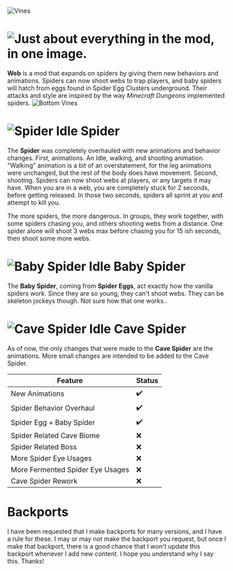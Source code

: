 ![Vines](https://i.imgur.com/jeKchYu.png)
# ![Just about everything in the mod, in one image.](https://i.imgur.com/O5rEFGZ.png)
**Web** is a mod that expands on spiders by giving them new behaviors and animations. Spiders can now shoot webs to trap players, and baby spiders will hatch from eggs found in Spider Egg Clusters underground. Their attacks and style are inspired by the way _Minecraft Dungeons_ implemented spiders.
![Bottom Vines](https://i.imgur.com/ym0LRTK.png)

# ![Spider Idle](https://cdn.modrinth.com/data/cached_images/78abcd2be380f7755dd1617b6cd0b572838bab95.gif) Spider
The **Spider** was completely overhauled with new animations and behavior changes. First, animations. An Idle, walking, and shooting animation. "Walking" animation is a bit of an overstatement, for the leg animations were unchanged, but the rest of the body does have movement. Second, shooting. Spiders can now shoot webs at players, or any targets it may have. When you are in a web, you are completely stuck for 2 seconds, before getting released. In those two seconds, spiders all sprint at you and attempt to kill you.

The more spiders, the more dangerous. In groups, they work together, with some spiders chasing you, and others shooting webs from a distance. One spider alone will shoot 3 webs max before chasing you for 15 ish seconds, then shoot some more webs.

# ![Baby Spider Idle](https://cdn.modrinth.com/data/cached_images/bff1abeb1c8063fb17575b42e3b9d71b12d0802e.gif) Baby Spider
The **Baby Spider**, coming from **Spider Eggs**, act exactly how the vanilla spiders work. Since they are so young, they can't shoot webs. They can be skeleton jockeys though. Not sure how that one works..

# ![Cave Spider Idle](https://cdn.modrinth.com/data/cached_images/5de06ea03014801307c8e124b1cf9369bafcc011.gif) Cave Spider
As of now, the only changes that were made to the **Cave Spider** are the animations. More small changes are intended to be added to the Cave Spider.

| Feature | Status |
|---------|-------------|
| New Animations |✔️|
| Spider Behavior Overhaul |✔️|
| Spider Egg + Baby Spider |✔️|
| Spider Related Cave Biome |❌|
| Spider Related Boss |❌|
| More Spider Eye Usages |❌|
| More Fermented Spider Eye Usages |❌|
| Cave Spider Rework |❌|

# Backports
I have been requested that I make backports for many versions, and I have a rule for these. I may or may not make the backport you request, but once I make that backport, there is a good chance that I won't update this backport whenever I add new content. I hope you understand why I say this. Thanks!
